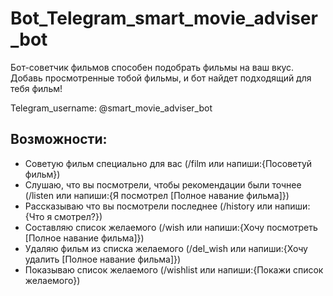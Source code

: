 # Bot_Telegram_smart_movie_adviser_bot

Бот-советчик фильмов способен подобрать фильмы на ваш вкус. Добавь просмотренные тобой фильмы, и бот найдет подходящий для тебя фильм!

Telegram_username: @smart_movie_adviser_bot

## Возможности:

* Советую фильм специально для вас (/film или напиши:{Посоветуй фильм})
* Слушаю, что вы посмотрели, чтобы рекомендации были точнее (/listen или напиши:{Я посмотрел [Полное навание фильма]})
* Рассказываю что вы посмотрели последнее (/history или напиши:{Что я смотрел?})
* Составляю список желаемого (/wish или напиши:{Хочу посмотреть [Полное навание фильма]})
* Удаляю фильм из списка желаемого (/del_wish или напиши:{Хочу удалить [Полное навание фильма]})
* Показываю список желаемого (/wishlist или напиши:{Покажи список желаемого})
